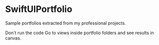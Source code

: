 # SwiftUIPortfolio
Sample portfolios extracted from my professional projects.

Don't run the code
Go to views inside portfolio folders and see results in canvas.

